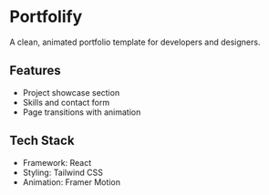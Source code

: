 # Portfolify

A clean, animated portfolio template for developers and designers.

## Features
- Project showcase section
- Skills and contact form
- Page transitions with animation

## Tech Stack
- Framework: React
- Styling: Tailwind CSS
- Animation: Framer Motion
